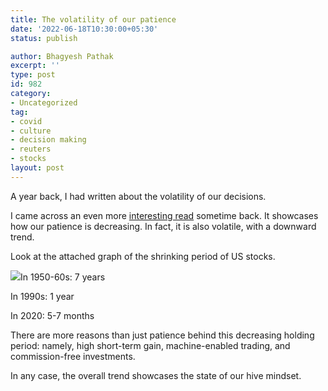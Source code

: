 ```yaml
---
title: The volatility of our patience
date: '2022-06-18T10:30:00+05:30'
status: publish

author: Bhagyesh Pathak
excerpt: ''
type: post
id: 982
category:
- Uncategorized
tag:
- covid
- culture
- decision making
- reuters
- stocks
layout: post
---
```


A year back, I had written about the volatility of our decisions.

I came across an even more [interesting read](https://www.reuters.com/article/us-health-coronavirus-short-termism-anal-idUSKBN24Z0XZ) sometime back. It showcases how our patience is decreasing. In fact, it is also volatile, with a downward trend.

Look at the attached graph of the shrinking period of US stocks.

![](https://i0.wp.com/bhagyeshpathak.com/wp-content/uploads/2022/06/image.png?resize=1024%2C636&ssl=1)In 1950-60s: 7 years

In 1990s: 1 year

In 2020: 5-7 months

There are more reasons than just patience behind this decreasing holding period: namely, high short-term gain, machine-enabled trading, and commission-free investments.

In any case, the overall trend showcases the state of our hive mindset.